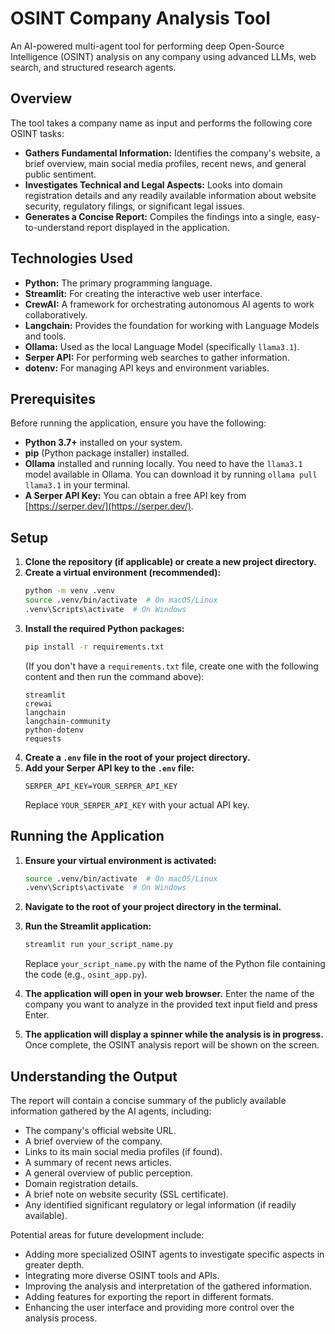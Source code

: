 # OSINT Company Analysis Tool

An AI-powered multi-agent tool for performing deep Open-Source Intelligence (OSINT) analysis on any company using advanced LLMs, web search, and structured research agents.

## Overview

The tool takes a company name as input and performs the following core OSINT tasks:

* **Gathers Fundamental Information:** Identifies the company's website, a brief overview, main social media profiles, recent news, and general public sentiment.
* **Investigates Technical and Legal Aspects:** Looks into domain registration details and any readily available information about website security, regulatory filings, or significant legal issues.
* **Generates a Concise Report:** Compiles the findings into a single, easy-to-understand report displayed in the application.

## Technologies Used

* **Python:** The primary programming language.
* **Streamlit:** For creating the interactive web user interface.
* **CrewAI:** A framework for orchestrating autonomous AI agents to work collaboratively.
* **Langchain:** Provides the foundation for working with Language Models and tools.
* **Ollama:** Used as the local Language Model (specifically `llama3.1`).
* **Serper API:** For performing web searches to gather information.
* **dotenv:** For managing API keys and environment variables.

## Prerequisites

Before running the application, ensure you have the following:

* **Python 3.7+** installed on your system.
* **pip** (Python package installer) installed.
* **Ollama** installed and running locally. You need to have the `llama3.1` model available in Ollama. You can download it by running `ollama pull llama3.1` in your terminal.
* **A Serper API Key:** You can obtain a free API key from [https://serper.dev/](https://serper.dev/).

## Setup

1.  **Clone the repository (if applicable) or create a new project directory.**
2.  **Create a virtual environment (recommended):**
    ```bash
    python -m venv .venv
    source .venv/bin/activate  # On macOS/Linux
    .venv\Scripts\activate  # On Windows
    ```
3.  **Install the required Python packages:**
    ```bash
    pip install -r requirements.txt
    ```
    (If you don't have a `requirements.txt` file, create one with the following content and then run the command above):
    ```
    streamlit
    crewai
    langchain
    langchain-community
    python-dotenv
    requests
    ```
4.  **Create a `.env` file in the root of your project directory.**
5.  **Add your Serper API key to the `.env` file:**
    ```
    SERPER_API_KEY=YOUR_SERPER_API_KEY
    ```
    Replace `YOUR_SERPER_API_KEY` with your actual API key.

## Running the Application

1.  **Ensure your virtual environment is activated:**
    ```bash
    source .venv/bin/activate  # On macOS/Linux
    .venv\Scripts\activate  # On Windows
    ```
2.  **Navigate to the root of your project directory in the terminal.**
3.  **Run the Streamlit application:**
    ```bash
    streamlit run your_script_name.py
    ```
    Replace `your_script_name.py` with the name of the Python file containing the code (e.g., `osint_app.py`).

4.  **The application will open in your web browser.** Enter the name of the company you want to analyze in the provided text input field and press Enter.

5.  **The application will display a spinner while the analysis is in progress.** Once complete, the OSINT analysis report will be shown on the screen.

## Understanding the Output

The report will contain a concise summary of the publicly available information gathered by the AI agents, including:

* The company's official website URL.
* A brief overview of the company.
* Links to its main social media profiles (if found).
* A summary of recent news articles.
* A general overview of public perception.
* Domain registration details.
* A brief note on website security (SSL certificate).
* Any identified significant regulatory or legal information (if readily available).

Potential areas for future development include:

* Adding more specialized OSINT agents to investigate specific aspects in greater depth.
* Integrating more diverse OSINT tools and APIs.
* Improving the analysis and interpretation of the gathered information.
* Adding features for exporting the report in different formats.
* Enhancing the user interface and providing more control over the analysis process.
